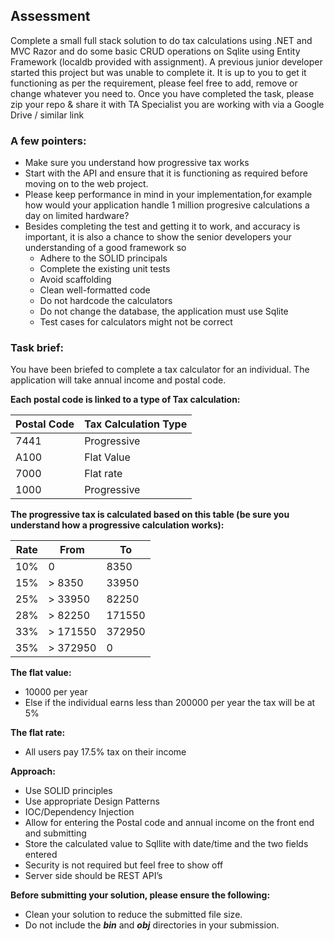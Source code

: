 ﻿## Assessment

Complete a small full stack solution to do tax calculations using .NET and MVC Razor and do some basic CRUD
operations on Sqlite using Entity Framework (localdb provided with assignment).
A previous junior developer started this project but was unable to complete it.
It is up to you to get it functioning as per the requirement, please feel free to add, remove or change whatever you need to.
Once you have completed the task, please zip your repo & share it with TA Specialist you are working with via a Google Drive / similar link

### A few pointers:

* Make sure you understand how progressive tax works
* Start with the API and ensure that it is functioning as required before moving on to the web project.
* Please keep performance in mind in your implementation,for example how would your application handle 1 million progresive calculations a day on limited hardware?
* Besides completing the test and getting it to work, and accuracy is important, it is also a chance to show the senior developers your understanding of a good framework so
  * Adhere to the SOLID principals
  * Complete the existing unit tests
  * Avoid scaffolding
  * Clean well-formatted code
  * Do not hardcode the calculators
  * Do not change the database, the application must use Sqlite
  * Test cases for calculators might not be correct

### Task brief:

You have been briefed to complete a tax calculator for an individual. The application will take annual income and postal code.

**Each postal code is linked to a type of Tax calculation:**

| Postal Code | Tax Calculation Type |
|-------------|----------------------|
| 7441        | Progressive          |
| A100        | Flat Value           |
| 7000        | Flat rate            |
| 1000        | Progressive          |

**The progressive tax is calculated based on this table (be sure you understand how a progressive calculation works):**

| Rate | From      | To     | 
|------|-----------|--------|
| 10%  | 0         | 8350   |
| 15%  | \> 8350      | 33950  |    
| 25%  | \> 33950     | 82250  |                      
| 28%  | \> 82250     | 171550 |  
| 33%  | \> 171550    | 372950 | 
| 35%  | \> 372950 | 0      |


**The flat value:**
* 10000 per year
* Else if the individual earns less than 200000 per year the tax will be at 5%

**The flat rate:**
* All users pay 17.5% tax on their income

**Approach:**
* Use SOLID principles
* Use appropriate Design Patterns
* IOC/Dependency Injection
* Allow for entering the Postal code and annual income on the front end and submitting
* Store the calculated value to Sqllite with date/time and the two fields entered
* Security is not required but feel free to show off
* Server side should be REST API’s

**Before submitting your solution, please ensure the following:**
* Clean your solution to reduce the submitted file size.
* Do not include the ***bin*** and ***obj*** directories in your submission.
